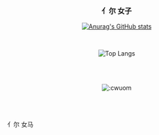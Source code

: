 <div align="center">
  
### 亻尔 女子

[![Anurag's GitHub stats](https://github-readme-stats.vercel.app/api?username=zhusun2024)](https://github.com/anuraghazra/github-readme-stats)

<br>

![Top Langs](https://github-readme-stats.vercel.app/api/top-langs/?username=zhusun2024&layout=compact)

<br>
<br>

![:cwuom](https://moe-counter.lxchapu.com/:zhusun2024?theme=moebooru)

</div>
<br>
<br>
<br>
亻尔 女马
